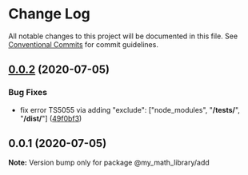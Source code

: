 # Change Log

All notable changes to this project will be documented in this file.
See [Conventional Commits](https://conventionalcommits.org) for commit guidelines.

## [0.0.2](https://github.com/SeyyedKhandon/my_math_library/compare/@my_math_library/add@0.0.1...@my_math_library/add@0.0.2) (2020-07-05)


### Bug Fixes

* fix error TS5055 via adding "exclude": ["node_modules", "**/__tests__/**", "**/dist/**"] ([49f0bf3](https://github.com/SeyyedKhandon/my_math_library/commit/49f0bf3231fe99b7d0b58d5ddedb2f03f43632ed))





## 0.0.1 (2020-07-05)

**Note:** Version bump only for package @my_math_library/add
